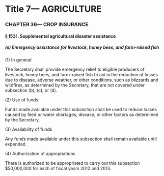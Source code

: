 
# Title 7— AGRICULTURE
### CHAPTER 36— CROP INSURANCE
#### § 1531. Supplemental agricultural disaster assistance
##### (e) Emergency assistance for livestock, honey bees, and farm-raised fish

(1) In general

The Secretary shall provide emergency relief to eligible producers of livestock, honey bees, and farm-raised fish to aid in the reduction of losses due to disease, adverse weather, or other conditions, such as blizzards and wildfires, as determined by the Secretary, that are not covered under subsection (b), (c), or (d).

(2) Use of funds

Funds made available under this subsection shall be used to reduce losses caused by feed or water shortages, disease, or other factors as determined by the Secretary.

(3) Availability of funds

Any funds made available under this subsection shall remain available until expended.

(4) Authorization of appropriations

There is authorized to be appropriated to carry out this subsection $50,000,000 for each of fiscal years 2012 and 2013.
